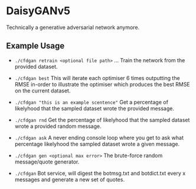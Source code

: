 # DaisyGANv5
Technically a generative adversarial network anymore. 

## Example Usage
- ```./cfdgan retrain <optional file path>```
... Train the network from the provided dataset.

- ```./cfdgan best```
This will iterate each optimiser 6 times outputting the RMSE in-order to illustrate the optimiser which produces the best RMSE on the current dataset.

- ```./cfdgan "this is an example scentence"```
Get a percentage of likelyhood that the sampled dataset wrote the provided message.

- ```./cfdgan rnd```
Get the percentage of likelyhood that the sampled dataset wrote a provided random message.

- ```./cfdgan ask```
A never ending console loop where you get to ask what percentage likelyhood the sampled dataset wrote a given message.

- ```./cfdgan gen <optional max error>```
The brute-force random message/quote generator.

- ```./cfdgan```
Bot service, will digest the botmsg.txt and botdict.txt every x messages and generate a new set of quotes.
